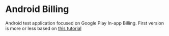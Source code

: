 # Android Billing
Android test application focused on Google Play In-app Billing. First version is more or less based on [this tutorial](http://www.techotopia.com/index.php/Integrating_Google_Play_In-app_Billing_into_an_Android_Application_%E2%80%93_A_Tutorial)
